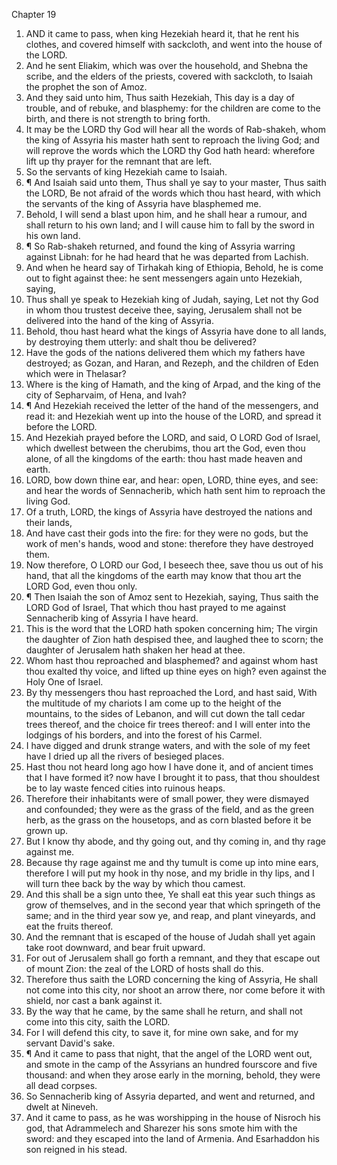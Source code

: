 

Chapter 19

1. AND it came to pass, when king Hezekiah heard it, that he rent his clothes, and covered himself with sackcloth, and went into the house of the LORD.
2. And he sent Eliakim, which was over the household, and Shebna the scribe, and the elders of the priests, covered with sackcloth, to Isaiah the prophet the son of Amoz.
3. And they said unto him, Thus saith Hezekiah, This day is a day of trouble, and of rebuke, and blasphemy: for the children are come to the birth, and there is not strength to bring forth.
4. It may be the LORD thy God will hear all the words of Rab-shakeh, whom the king of Assyria his master hath sent to reproach the living God; and will reprove the words which the LORD thy God hath heard: wherefore lift up thy prayer for the remnant that are left.
5. So the servants of king Hezekiah came to Isaiah.
6. ¶ And Isaiah said unto them, Thus shall ye say to your master, Thus saith the LORD, Be not afraid of the words which thou hast heard, with which the servants of the king of Assyria have blasphemed me.
7. Behold, I will send a blast upon him, and he shall hear a rumour, and shall return to his own land; and I will cause him to fall by the sword in his own land.
8. ¶ So Rab-shakeh returned, and found the king of Assyria warring against Libnah: for he had heard that he was departed from Lachish.
9. And when he heard say of Tirhakah king of Ethiopia, Behold, he is come out to fight against thee: he sent messengers again unto Hezekiah, saying,
10. Thus shall ye speak to Hezekiah king of Judah, saying, Let not thy God in whom thou trustest deceive thee, saying, Jerusalem shall not be delivered into the hand of the king of Assyria.
11. Behold, thou hast heard what the kings of Assyria have done to all lands, by destroying them utterly: and shalt thou be delivered?
12. Have the gods of the nations delivered them which my fathers have destroyed; as Gozan, and Haran, and Rezeph, and the children of Eden which were in Thelasar?
13. Where is the king of Hamath, and the king of Arpad, and the king of the city of Sepharvaim, of Hena, and Ivah?
14. ¶ And Hezekiah received the letter of the hand of the messengers, and read it: and Hezekiah went up into the house of the LORD, and spread it before the LORD.
15. And Hezekiah prayed before the LORD, and said, O LORD God of Israel, which dwellest between the cherubims, thou art the God, even thou alone, of all the kingdoms of the earth: thou hast made heaven and earth.
16. LORD, bow down thine ear, and hear: open, LORD, thine eyes, and see: and hear the words of Sennacherib, which hath sent him to reproach the living God.
17. Of a truth, LORD, the kings of Assyria have destroyed the nations and their lands,
18. And have cast their gods into the fire: for they were no gods, but the work of men's hands, wood and stone: therefore they have destroyed them.
19. Now therefore, O LORD our God, I beseech thee, save thou us out of his hand, that all the kingdoms of the earth may know that thou art the LORD God, even thou only.
20. ¶ Then Isaiah the son of Amoz sent to Hezekiah, saying, Thus saith the LORD God of Israel, That which thou hast prayed to me against Sennacherib king of Assyria I have heard.
21. This is the word that the LORD hath spoken concerning him; The virgin the daughter of Zion hath despised thee, and laughed thee to scorn; the daughter of Jerusalem hath shaken her head at thee.
22. Whom hast thou reproached and blasphemed?  and against whom hast thou exalted thy voice, and lifted up thine eyes on high?  even against the Holy One of Israel.
23. By thy messengers thou hast reproached the Lord, and hast said, With the multitude of my chariots I am come up to the height of the mountains, to the sides of Lebanon, and will cut down the tall cedar trees thereof, and the choice fir trees thereof: and I will enter into the lodgings of his borders, and into the forest of his Carmel.
24. I have digged and drunk strange waters, and with the sole of my feet have I dried up all the rivers of besieged places.
25. Hast thou not heard long ago how I have done it, and of ancient times that I have formed it?  now have I brought it to pass, that thou shouldest be to lay waste fenced cities into ruinous heaps.
26. Therefore their inhabitants were of small power, they were dismayed and confounded; they were as the grass of the field, and as the green herb, as the grass on the housetops, and as corn blasted before it be grown up.
27. But I know thy abode, and thy going out, and thy coming in, and thy rage against me.
28. Because thy rage against me and thy tumult is come up into mine ears, therefore I will put my hook in thy nose, and my bridle in thy lips, and I will turn thee back by the way by which thou camest.
29. And this shall be a sign unto thee, Ye shall eat this year such things as grow of themselves, and in the second year that which springeth of the same; and in the third year sow ye, and reap, and plant vineyards, and eat the fruits thereof.
30. And the remnant that is escaped of the house of Judah shall yet again take root downward, and bear fruit upward.
31. For out of Jerusalem shall go forth a remnant, and they that escape out of mount Zion: the zeal of the LORD of hosts shall do this.
32. Therefore thus saith the LORD concerning the king of Assyria, He shall not come into this city, nor shoot an arrow there, nor come before it with shield, nor cast a bank against it.
33. By the way that he came, by the same shall he return, and shall not come into this city, saith the LORD.
34. For I will defend this city, to save it, for mine own sake, and for my servant David's sake.
35. ¶ And it came to pass that night, that the angel of the LORD went out, and smote in the camp of the Assyrians an hundred fourscore and five thousand: and when they arose early in the morning, behold, they were all dead corpses.
36. So Sennacherib king of Assyria departed, and went and returned, and dwelt at Nineveh.
37. And it came to pass, as he was worshipping in the house of Nisroch his god, that Adrammelech and Sharezer his sons smote him with the sword: and they escaped into the land of Armenia.  And Esarhaddon his son reigned in his stead.
